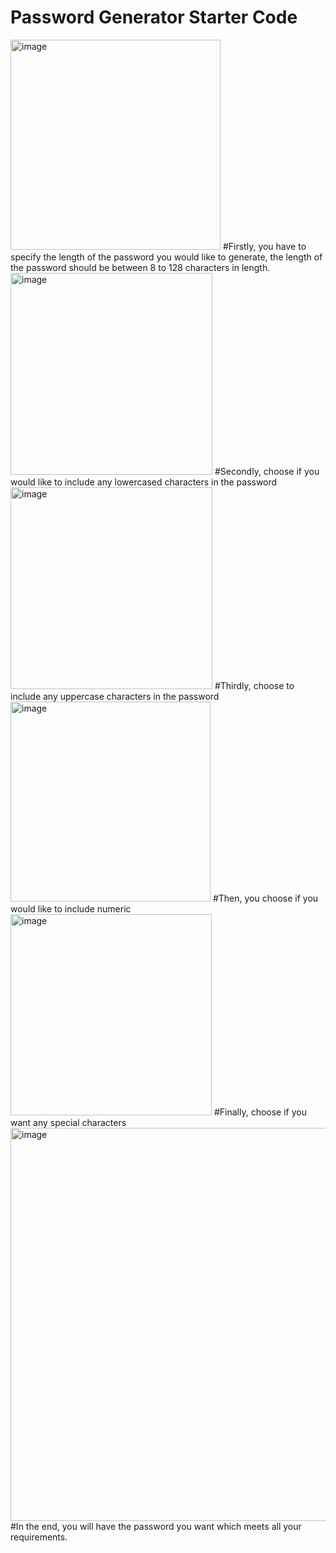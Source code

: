 # Password Generator Starter Code

<img width="336" alt="image" src="https://github.com/onecrazyguy/PasswordGenerator/assets/25525287/41403a50-7013-4889-8e2f-95b5d151404a">
#Firstly, you have to specify the length of the password you would like to generate, the length of the password should be between 8 to 128 characters in length.


<img width="323" alt="image" src="https://github.com/onecrazyguy/PasswordGenerator/assets/25525287/ad4cd6e8-986f-435b-8463-d66f97ab1a16">
#Secondly, choose if you would like to include any lowercased characters in the password


<img width="323" alt="image" src="https://github.com/onecrazyguy/PasswordGenerator/assets/25525287/2f9d99fd-b0bd-4a9e-9296-8f06ddb0d91a">
#Thirdly, choose to include any uppercase characters in the password


<img width="320" alt="image" src="https://github.com/onecrazyguy/PasswordGenerator/assets/25525287/32b845ef-77a1-4b96-a23f-9e6b8e2e108c">
#Then, you choose if you would like to include numeric


<img width="322" alt="image" src="https://github.com/onecrazyguy/PasswordGenerator/assets/25525287/3797fa06-4603-42ff-b94e-d662e95ff882">
#Finally, choose if you want any special characters


<img width="629" alt="image" src="https://github.com/onecrazyguy/PasswordGenerator/assets/25525287/f3e8961b-ccce-411e-80c2-4d1651a403b8">
#In the end, you will have the password you want which meets all your requirements.



